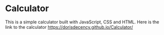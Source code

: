# Calculator
This is a simple calculator built with JavaScript, CSS and HTML.
Here is the link to the calculator https://dorisdecency.github.io/Calculator/
